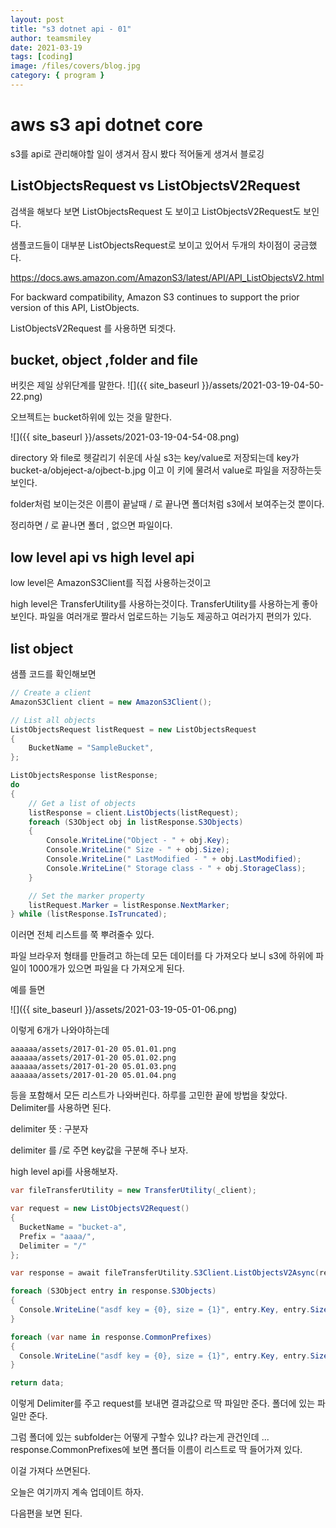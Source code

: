 ```yaml
---
layout: post
title: "s3 dotnet api - 01"
author: teamsmiley
date: 2021-03-19
tags: [coding]
image: /files/covers/blog.jpg
category: { program }
---
```


# aws s3 api dotnet core

s3를 api로 관리해야할 일이 생겨서 잠시 봤다 적어둘게 생겨서 블로깅

## ListObjectsRequest vs ListObjectsV2Request

검색을 해보다 보면 ListObjectsRequest 도 보이고 ListObjectsV2Request도 보인다.

샘플코드들이 대부분 ListObjectsRequest로 보이고 있어서 두개의 차이점이 궁금했다.

<https://docs.aws.amazon.com/AmazonS3/latest/API/API_ListObjectsV2.html>

For backward compatibility, Amazon S3 continues to support the prior version of this API, ListObjects.

ListObjectsV2Request 를 사용하면 되겟다.

## bucket, object ,folder and file

버킷은 제일 상위단계를 말한다.
![]({{ site_baseurl }}/assets/2021-03-19-04-50-22.png)

오브젝트는 bucket하위에 있는 것을 말한다.

![]({{ site_baseurl }}/assets/2021-03-19-04-54-08.png)

directory 와 file로 헷갈리기 쉬운데 사실 s3는 key/value로 저장되는데 key가 bucket-a/objeject-a/ojbect-b.jpg 이고 이 키에 물려서 value로 파일을 저장하는듯 보인다.

folder처럼 보이는것은 이름이 끝날때 / 로 끝나면 폴더처럼 s3에서 보여주는것 뿐이다.

정리하면 / 로 끝나면 폴더 , 없으면 파일이다.

## low level api vs high level api

low level은 AmazonS3Client를 직접 사용하는것이고

high level은 TransferUtility를 사용하는것이다. TransferUtility를 사용하는게 좋아보인다. 파일을 여러개로 짤라서 업로드하는 기능도 제공하고 여러가지 편의가 있다.

## list object

샘플 코드를 확인해보면

```cs
// Create a client
AmazonS3Client client = new AmazonS3Client();

// List all objects
ListObjectsRequest listRequest = new ListObjectsRequest
{
    BucketName = "SampleBucket",
};

ListObjectsResponse listResponse;
do
{
    // Get a list of objects
    listResponse = client.ListObjects(listRequest);
    foreach (S3Object obj in listResponse.S3Objects)
    {
        Console.WriteLine("Object - " + obj.Key);
        Console.WriteLine(" Size - " + obj.Size);
        Console.WriteLine(" LastModified - " + obj.LastModified);
        Console.WriteLine(" Storage class - " + obj.StorageClass);
    }

    // Set the marker property
    listRequest.Marker = listResponse.NextMarker;
} while (listResponse.IsTruncated);
```

이러면 전체 리스트를 쭉 뿌려줄수 있다.

파일 브라우저 형태를 만들려고 하는데 모든 데이터를 다 가져오다 보니 s3에 하위에 파일이 1000개가 있으면 파일을 다 가져오게 된다.

예를 들면

![]({{ site_baseurl }}/assets/2021-03-19-05-01-06.png)

이렇게 6개가 나와야하는데

```
aaaaaa/assets/2017-01-20 05.01.01.png
aaaaaa/assets/2017-01-20 05.01.02.png
aaaaaa/assets/2017-01-20 05.01.03.png
aaaaaa/assets/2017-01-20 05.01.04.png
```

등을 포함해서 모든 리스트가 나와버린다. 하루를 고민한 끝에 방법을 찾았다. Delimiter를 사용하면 된다.

delimiter 뜻 : 구분자

delimiter 를 /로 주면 key값을 구분해 주나 보자.

high level api를 사용해보자.

```cs
var fileTransferUtility = new TransferUtility(_client);

var request = new ListObjectsV2Request()
{
  BucketName = "bucket-a",
  Prefix = "aaaa/",
  Delimiter = "/"
};

var response = await fileTransferUtility.S3Client.ListObjectsV2Async(request);

foreach (S3Object entry in response.S3Objects)
{
  Console.WriteLine("asdf key = {0}, size = {1}", entry.Key, entry.Size);
}

foreach (var name in response.CommonPrefixes)
{
  Console.WriteLine("asdf key = {0}, size = {1}", entry.Key, entry.Size);
}

return data;
```

이렇게 Delimiter를 주고 request를 보내면 결과값으로 딱 파일만 준다. 폴더에 있는 파일만 준다.

그럼 폴더에 있는 subfolder는 어떻게 구할수 있냐? 라는게 관건인데 ... response.CommonPrefixes에 보면 폴더들 이름이 리스트로 딱 들어가져 있다.

이걸 가져다 쓰면된다.

오늘은 여기까지 계속 업데이트 하자.

다음편을 보면 된다.
